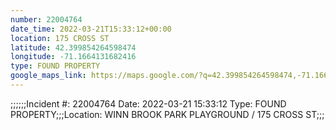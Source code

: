 ```yaml
---
number: 22004764
date_time: 2022-03-21T15:33:12+00:00
location: 175 CROSS ST
latitude: 42.399854264598474
longitude: -71.1664131682416
type: FOUND PROPERTY
google_maps_link: https://maps.google.com/?q=42.399854264598474,-71.1664131682416
---
```


;;;;;;Incident #: 22004764  Date: 2022-03-21 15:33:12   Type: FOUND PROPERTY;;;Location: WINN BROOK PARK PLAYGROUND / 175 CROSS ST;;;
